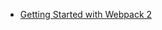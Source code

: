 - [Getting Started with Webpack 2](https://blog.madewithenvy.com/getting-started-with-webpack-2-ed2b86c68783#.7afr14hq7)
